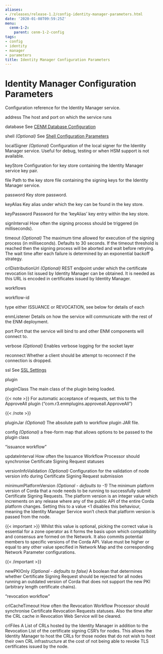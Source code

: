 ```yaml
---
aliases:
- /releases/release-1.2/config-identity-manager-parameters.html
date: '2020-01-08T09:59:25Z'
menu:
  cenm-1-2:
    parent: cenm-1-2-config
tags:
- config
- identity
- manager
- parameters
title: Identity Manager Configuration Parameters
---
```



# Identity Manager Configuration Parameters

Configuration reference for the Identity Manager service.



address
The host and port on which the service runs


database
See [CENM Database Configuration](config-database.md)


shell
*(Optional)* See [Shell Configuration Parameters](config-shell.md)


localSigner
*(Optional)* Configuration of the local signer for the Identity Manager service. Useful for debug, testing or when HSM support is not available.



keyStore
Configuration for key store containing the Identity Manager service key pair.



file
Path to the key store file containing the signing keys for the Identity Manager service.


password
Key store password.


keyAlias
Key alias under which the key can be found in the key store.


keyPassword
Password for the ‘keyAlias’ key entry within the key store.


signInterval
How often the signing process should be triggered (in milliseconds).


timeout
*(Optional)* The maximum time allowed for execution of the signing process (in milliseconds). Defaults
                                    to 30 seconds. If the timeout threshold is reached then the signing process will be aborted and wait
                                    before retrying. The wait time after each failure is determined by an exponential backoff strategy.


crlDistributionUrl
*(Optional)* REST endpoint under which the certificate revocation list issued by Identity Manager can be obtained.
                                    It is needed as this URL is encoded in certificates issued by Identity Manager.


workflows


workflow-id


type
either ISSUANCE or REVOCATION, see below for details of each


enmListener
Details on how the service will communicate with the rest of the ENM deployment.



port
Port that the service will bind to and other ENM components will connect to.


verbose
*(Optional)* Enables verbose logging for the socket layer


reconnect
Whether a client should be attempt to reconnect if the connection is dropped.


ssl
See [SSL Settings](config-ssl.md)


plugin


pluginClass
The main class of the plugin being loaded.


{{< note >}}
For automatic acceptance of requests, set this to the ApproveAll plugin (“com.r3.enmplugins.approveall.ApproveAll”)

{{< /note >}}

pluginJar
*(Optional)* The absolute path to workflow plugin JAR file.


config
*(Optional)* a free-form map that allows options to be passed to the plugin class


“issuance workflow”


updateInterval
How often the Issuance Workflow Processor should synchronise Certificate Signing Request statuses


versionInfoValidation
*(Optional)* Configuration for the validation of node version info during Certificate Signing Request submission



minimumPlatformVersion
*(Optional - defaults to -1)* The minimum platform version of Corda that a node needs
                                                            to be running to successfully submit Certificate Signing Requests. The platform
                                                            version is an integer value which increments on any release where any of the
                                                            public API of the entire Corda platform changes. Setting this to a value <1
                                                            disables this behaviour, meaning the Identity Manager Service won’t check that
                                                            platform version is passed from the node.


{{< important >}}
Whilst this value is optional, picking the correct value is essential
                                                                for a zone operator as it forms the basis upon which compatibility and consensus
                                                                are formed on the Network. It also commits potential members to specific versions
                                                                of the Corda API. Value must be higher or equal to any other value specified in
                                                                Network Map and the corresponding Network Parameter configurations.


{{< /important >}}

newPKIOnly
*(Optional - defaults to false)* A boolean that determines whether Certificate Signing Request should be rejected for all nodes running an outdated
                                                            version of Corda that does not support the new PKI (arbitrary length certificate chains).


“revocation workflow”


crlCacheTimeout
How often the Revocation Workflow Processor should synchronise Certificate Revocation Requests statuses.
                                                Also the time after the CRL cache in Revocation Web Service will be cleared.


crlFiles
A List of CRLs hosted by the Identity Manager in addition to the Revocation List of the certificate signing CSR’s for nodes. This allows the
                                                Identity Manager to host the CRLs for those nodes that do not wish to host their own CRL infrastructure at the cost of not being
                                                able to revoke TLS certificates issued by the node.



